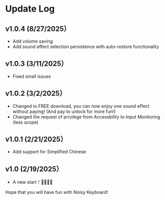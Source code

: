 # Update Log

## v1.0.4 (8/27/2025）
- Add volume saving
- Add sound effect selection persistence with auto-restore functionality

## v1.0.3 (3/11/2025）
- Fixed small issues

## v1.0.2 (3/2/2025）
- Changed to FREE download, you can now enjoy one sound effect without paying! (And pay to unlock for more fun!)
- Changed the request of privilege from Accessbility to Input Monitoring (less scope)

## v1.0.1 (2/21/2025）
- Add support for Simplified Chinese

## v1.0 (2/19/2025）
- A new start！🎉🎉🎉🎉

Hope that you will have fun with Noisy Keyboard! 
